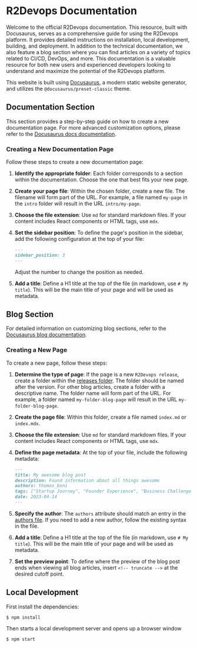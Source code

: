 # R2Devops Documentation

Welcome to the official R2Devops documentation. This resource, built with Docusaurus, serves as a comprehensive guide for using the R2Devops platform. It provides detailed instructions on installation, local development, building, and deployment. In addition to the technical documentation, we also feature a blog section where you can find articles on a variety of topics related to CI/CD, DevOps, and more. This documentation is a valuable resource for both new users and experienced developers looking to understand and maximize the potential of the R2Devops platform.

This website is built using [Docusaurus](https://docusaurus.io/), a modern static website generator, and utilizes the `@docusaurus/preset-classic` theme.

## Documentation Section

This section provides a step-by-step guide on how to create a new documentation page. For more advanced customization options, please refer to the [Docusaurus docs documentation](https://docusaurus.io/docs/docs-introduction).

### Creating a New Documentation Page

Follow these steps to create a new documentation page:

1. **Identify the appropriate folder**: Each folder corresponds to a section within the documentation. Choose the one that best fits your new page.

2. **Create your page file**: Within the chosen folder, create a new file. The filename will form part of the URL. For example, a file named `my-page` in the `intro` folder will result in the URL `intro/my-page`.

3. **Choose the file extension**: Use `md` for standard markdown files. If your content includes React components or HTML tags, use `mdx`.

4. **Set the sidebar position**: To define the page's position in the sidebar, add the following configuration at the top of your file:
    ```markdown
    ---
    sidebar_position: 3
    ---
    ```
   Adjust the number to change the position as needed.

5. **Add a title**: Define a H1 title at the top of the file (in markdown, use `# My title`). This will be the main title of your page and will be used as metadata.

## Blog Section

For detailed information on customizing blog sections, refer to the [Docusaurus blog documentation](https://docusaurus.io/docs/blog).

### Creating a New Page

To create a new page, follow these steps:

1. **Determine the type of page**: If the page is a new `R2Devops release`, create a folder within the [releases folder](./blog/releases/). The folder should be named after the version. For other blog articles, create a folder with a descriptive name. The folder name will form part of the URL. For example, a folder named `my-folder-blog-page` will result in the URL `my-folder-blog-page`.

2. **Create the page file**: Within this folder, create a file named `index.md` or `index.mdx`.

3. **Choose the file extension**: Use `md` for standard markdown files. If your content includes React components or HTML tags, use `mdx`.

4. **Define the page metadata**: At the top of your file, include the following metadata:
    ```markdown
    ---
    title: My awesome blog post
    description: Found information about all things awesome
    authors: thomas_boni 
    tags: ["Startup Journey", "Founder Experience", "Business Challenges", "Startup Mistakes", "Business Growth"]
    date: 2023-04-14
    ---
    ```
5. **Specify the author**: The `authors` attribute should match an entry in the [authors file](./blog/authors.yml). If you need to add a new author, follow the existing syntax in the file.

6. **Add a title**: Define a H1 title at the top of the file (in markdown, use `# My title`). This will be the main title of your page and will be used as metadata.

7. **Set the preview point**: To define where the preview of the blog post ends when viewing all blog articles, insert `<!-- truncate -->` at the desired cutoff point.

## Local Development

First install the dependencies: 

```
$ npm install
```

Then starts a local development server and opens up a browser window

```
$ npm start
```


